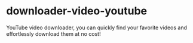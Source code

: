 # downloader-video-youtube
YouTube video downloader, you can quickly find your favorite videos and effortlessly download them at no cost!
